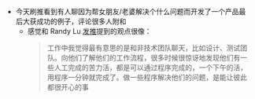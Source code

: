 - 今天刷推看到有人聊因为帮女朋友/老婆解决个什么问题而开发了一个产品最后大获成功的例子，评论很多人附和
	- 感觉和 Randy Lu [发推](https://twitter.com/randyloop/status/1527532236790067200)提到的观点很像：
	  > 工作中我觉得最有意思的是和非技术团队聊天，比如设计、测试团队。向他们了解他们的工作流程，很多时候很惊讶地发现他们有一些人工完成的苦力活，都是可以通过程序完成的，一个下午的活，用程序一分钟就完成了。做一些程序解决他们的问题，是能让彼此都很开心的事